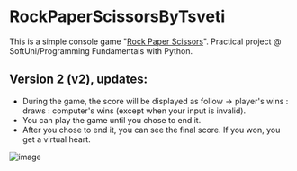 # RockPaperScissorsByTsveti
This is a simple console game "[Rock Paper Scissors](https://en.wikipedia.org/wiki/Rock_paper_scissors)". Practical project @ SoftUni/Programming Fundamentals with Python.

## Version 2 (v2), updates:
 - During the game, the score will be displayed as follow -> player's wins : draws : computer's wins (except when your input is invalid).
 - You can play the game until you chose to end it.
 - After you chose to end it, you can see the final score. If you won, you get a virtual heart.

![image](https://andygrunwald.com/images/posts/playing-rock-paper-scissors-with-500-people/rock-paper-scissors-game-rules.png)
